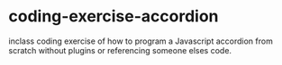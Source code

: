 # coding-exercise-accordion

inclass coding exercise of how to program a Javascript accordion from scratch without plugins or referencing someone elses code. 
